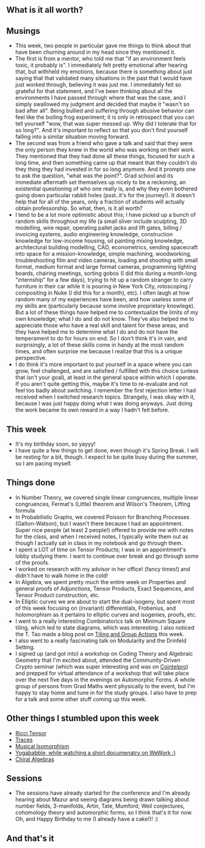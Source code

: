 ## What is it all worth?

## Musings
- This week, two people in particular gave me things to think about that have been churning around in my head since they mentioned it.
- The first is from a mentor, who told me that "if an environment feels toxic, it probably is". I immediately felt pretty emotional
after hearing that, but withheld my emotions, because there is something about just saying that that validated many situations in the past
that I would have just worked through, believing it was just me. I immediately felt so grateful for that statement, and I've been thinking
about all the environments I have passed through where that was the case, and I simply swallowed my judgment and decided that maybe it "wasn't
so bad after all". Being bullied and suffering through abusive behavior can feel like the boiling frog experiment; it is only in retrospect
that you can tell yourself "wow, that was super messed up. Why did I tolerate that for so long?". And it's important to reflect so that 
you don't find yourself falling into a similar situation moving forward.
- The second was from a friend who gave a talk and said that they were the only person they knew in the world who was working on their work.
They mentioned that they had done all these things, focused for such a long time, and then something came up that meant that they couldn't
do they thing they had invested in for so long anymore. And it prompts one to ask the question, "what was the point?". Grad school and its
immediate aftermath set themselves up nicely to be a reckoning, an existential questioning of who one really is, and why they even bothered going down
particular rabbit holes (psst..it's for the journey!).
It doesn't help that for all of the years, only a fraction of students will actually obtain professorship. So what, then, is it all worth?
- I tend to be a lot more optimistic about this; I have picked up a bunch of random skills throughout my life (a small sliver include 
sculpting, 3D modelling, wire repair, operating pallet jacks and lift gates, billing / invoicing systems, audio engineering knowledge, construction 
knowledge for low-income housing, oil painting mixing knowledge, architectural building modelling, CAD, econometrics, sending spacecraft into space
for a mission-knowledge, simple machining, woodworking, troubleshooting film and video cameras, loading and shooting with small format,
medium format and large format cameras, programming lighting boards, chairing meetings, sorting gobos (I did this during a month-long "internship" for a few days),
trying to hit up a random stranger to carry furniture in their car while it is pouring in New York City, rotoscoping / compositing in Nuke (I did this for a month), etc). 
I often laugh at how random many of my experiences have been, and how useless some of my skills are (particularly because some involve proprietary knowlege). But a lot
of these things have helped me to contextualize the limits of my own knowledge; what I do and do not know. They've also helped me to appreciate 
those who have a real skill and talent for these areas, and they have helped me to determine what I do and do not have the temperament to do for hours
on end. So I don't think it's in vain, and surprisingly, a lot of these skills come in handy at the most random times, and often surprise me because
I realize that this is a unique perspective. 
- I do think it's more important to put yourself in a space where you can grow, feel challenged, and are satisfied / fulfilled with this choice (unless
that isn't your goal), at least in the general space within which I operate. If you aren't quite getting this, maybe it's time to re-evaluate and not feel
too badly about switching. I remember the first rejection letter I had received when I switched research topics. Strangely, I was okay with it, because I was
just happy doing what I was doing anyways. Just doing the work became its own reward in a way I hadn't felt before.

## This week
- It's my birthday soon, so yayyy!
- I have quite a few things to get done, even though it's Spring Break. I will be resting for a bit, though. I expect to be quite busy during the summer,
so I am pacing myself.

## Things done
- In Number Theory, we covered single linear congruences, multiple linear congruences, Fermat's (Little) theorem and Wilson's Theorem, Lifting formula
- In Probabilistic Graphs, we covered Poisson for Branching Processes (Galton-Watson), but I wasn't there because I had an appointment. 
Super nice people (at least 2 people!) offered to provide me with notes for the class, and when I received notes, 
I typically write them out as though I actually sat in class in my notebook and go through them.
- I spent a LOT of time on Tensor Products; I was in an appointment's lobby studying them. I want to continue over break and go through some of the proofs.
- I worked on research with my advisor in her office! (fancy times!) and didn't have to walk home in the cold!
- In Algebra, we spent pretty much the entire week on Properties and general proofs of Adjunctions, Tensor Products, Exact Sequences, and Tensor Product 
construction, etc.
- In Elliptic curves we are about to start the dual-isogeny, but spent most of this week focusing on (invariant) differentials, Frobenius, and holomorphism
as it pertains to elliptic curves and isogenies, proofs, etc.
- I went to a really interesting Combinatorics talk on Minimum Square tiling, which led to state diagrams, which was interesting. I also noticed the T. Tao
made a blog post on [Tiling and Group Actions](https://terrytao.wordpress.com/2022/03/03/measurable-tilings-by-abelian-group-actions/) this week.
- I also went to a really fascinating talk on Modularity and the Drinfeld Setting.
- I signed up (and got into) a workshop on Coding Theory and Algebraic Geometry that I'm excited about, attended the Community-Driven Crypto seminar 
(which was super interesting and was on [Cointelpro](https://en.wikipedia.org/wiki/COINTELPRO)) and 
prepped for virtual attendance of a workshop that will take place over the next five days in the evenings on Automorphic Forms. A whole group of persons
from Grad Maths went physically to the event, but I'm happy to stay home and tune in for the study groups. I also have to prep for a talk and some other 
stuff coming up this week.

## Other things I stumbled upon this week
- [Ricci Tensor](https://en.wikipedia.org/wiki/Ricci_curvature)
- [Traces](https://en.wikipedia.org/wiki/Trace_(linear_algebra))
- [Musical Isomorphism](https://en.wikipedia.org/wiki/Musical_isomorphism)
- [Yogababble, while watching a short documenatry on WeWork :)](https://www.profgalloway.com/yogababble/)
- [Chiral Algebras](http://nlab-pages.s3.us-east-2.amazonaws.com/nlab/show/Chiral+Algebras#introduction)

## Sessions
- The sessions have already started for the conference and I'm already hearing about Mazur and seeing diagrams being drawn
talking about number fields, 3-manifolds, Artin, Tate, Mumford, Weil conjectures, cohomology theory and automorphic forms, so I think that's it for now. Oh, and Happy Birthday to me (I already have a cake!)! :)

## And that's it






